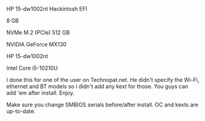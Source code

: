 HP 15-dw1002nt Hackintosh EFI

8 GB

NVMe M.2 (PCIe) 512 GB

NVIDIA GeForce MX130

HP 15-dw1002nt

Intel Core i5-10210U

I done this for one of the user on Technopat.net. He didn't specify the Wi-Fi, ethernet and BT models so i didn't add any kext for those. You guys can add 'em after install. Enjoy. 

Make sure you change SMBIOS serials before/after install. OC and kexts are up-to-date.
